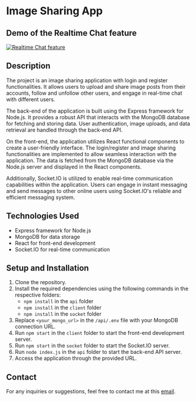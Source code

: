 # Image Sharing App

## Demo of the Realtime Chat feature

[![Realtime Chat feature](https://ik.imagekit.io/ably/ghost/prod/2023/01/build-a-realtime-chat-app-from-scratch--1-.png?tr=w-1728,q-50)](https://youtu.be/jFa1PBYT6Tg)

## Description

The project is an image sharing application with login and register functionalities. It allows users to upload and share image posts from their accounts, follow and unfollow other users, and engage in real-time chat with different users.

The back-end of the application is built using the Express framework for Node.js. It provides a robust API that interacts with the MongoDB database for fetching and storing data. User authentication, image uploads, and data retrieval are handled through the back-end API. 

On the front-end, the application utilizes React functional components to create a user-friendly interface. The login/register and image sharing functionalities are implemented to allow seamless interaction with the application. The data is fetched from the MongoDB database via the Node.js server and displayed in the React components.

Additionally, Socket.IO is utilized to enable real-time communication capabilities within the application. Users can engage in instant messaging and send messages to other online users using Socket.IO's reliable and efficient messaging system.

## Technologies Used

- Express framework for Node.js
- MongoDB for data storage
- React for front-end development
- Socket.IO for real-time communication

## Setup and Installation

1. Clone the repository.
2. Install the required dependencies using the following commands in the respective folders:
   - `npm install` in the `api` folder
   - `npm install` in the `client` folder
   - `npm install` in the `socket` folder
3. Replace `<your_mongo_url>` in the `/api/.env` file with your MongoDB connection URL.
4. Run `npm start` in the `client` folder to start the front-end development server.
5. Run `npm start` in the `socket` folder to start the Socket.IO server.
6. Run `node index.js` in the `api` folder to start the back-end API server.
7. Access the application through the provided URL.

## Contact

For any inquiries or suggestions, feel free to contact me at this [email](farrukhrasool112@gmail.com).
